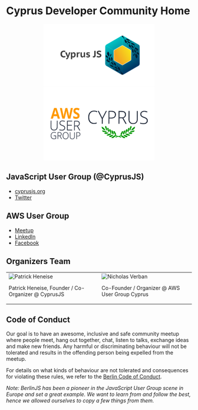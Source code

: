 # Cyprus Developer Community Home

<p align="center">
  <a href="https://cdc.cy/cyprusjs" target="_blank"><img src="https://raw.githubusercontent.com/cyprus-developer-community/home/main/assets/cyprusjs.jpeg" width="300" height="168" /></a>
  <a href="https://cdc.cy/awsusergroup" target="_blank"><img src="https://raw.githubusercontent.com/cyprus-developer-community/home/main/assets/aws-user-group-cyprus.jpg" width="300" height="198" /></a>
</p>

## JavaScript User Group (@CyprusJS)

- [cyprusjs.org](https://cyprusjs.org)
- [Twitter](https://twitter.com/cyprusjs)

## AWS User Group

- [Meetup](https://www.meetup.com/aws-users-cyprus/)
- [LinkedIn](https://www.linkedin.com/groups/8915327/)
- [Facebook](https://www.facebook.com/groups/1064046920727809)

## Organizers Team

<table><tr>
<td valign="top" width="25%">
  <img src="https://avatars.githubusercontent.com/patrickheneise?s=150" alt="Patrick Heneise"" width="150" height="150" />
  <p>Patrick Heneise, Founder / Co-Organizer @ CyprusJS</p>
</td>
  <td valign="top" width="25%">
  <img src="https://avatars.githubusercontent.com/NVerban?s=150" alt="Nicholas Verban"" width="150" height="150" />
  <p>Co-Founder / Organizer @ AWS User Group Cyprus</p></p>
</tr></table>

## Code of Conduct

Our goal is to have an awesome, inclusive and safe community meetup where people
meet, hang out together, chat, listen to talks, exchange ideas and make new
friends. Any harmful or discriminating behaviour will not be tolerated and
results in the offending person being expelled from the meetup.

For details on what kinds of behaviour are not tolerated and consequences for
violating these rules, we refer to the
[Berlin Code of Conduct](https://rubyberlin.github.io/code-of-conduct).

_Note: BerlinJS has been a pioneer in the JavaScript User Group scene in Europe
and set a great example. We want to learn from and follow the best, hence we
allowed ourselves to copy a few things from them._
